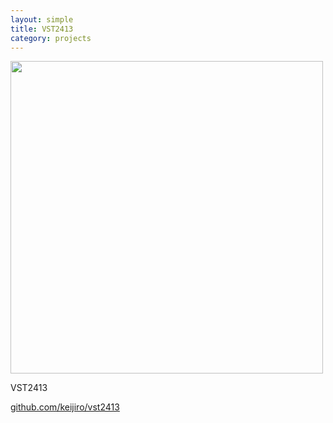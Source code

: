 ```yaml
---
layout: simple
title: VST2413
category: projects
---
```


<img src="/images/2013-02-11-vst2413.png" width="500" />

VST2413

[github.com/keijiro/vst2413](https://github.com/keijiro/vst2413)
